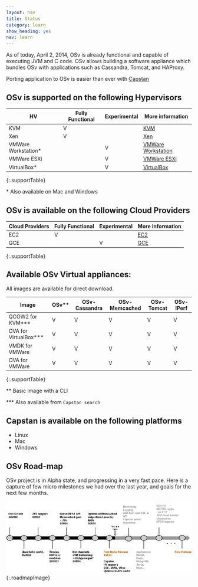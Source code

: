 ```yaml
---
layout: nav
title: Status
category: learn
show_heading: yes
nav: learn
---
```


As of today, April 2, 2014, OSv is already functional and capable of executing JVM and C code.
OSv allows building a software appliance which bundles OSv with applications such as Cassandra, Tomcat, and HAProxy.

Porting application to OSv is easier than ever with [Capstan](https://github.com/cloudius-systems/capstan)

## OSv is supported on the following Hypervisors 

<!--more-->


HV                 | Fully Functional | Experimental | More information
-------------------|--------------|----------------------|-----------------
KVM                |     V        |                     |  [KVM](https://github.com/cloudius-systems/osv/wiki/Running-OSv-image-under-KVM-QEMU)
Xen                |     V        |                     |  [Xen](https://github.com/cloudius-systems/osv/wiki/Running-OSv-on-Xen)
VMWare Workstation* |              |         V           |  [VMWare Workstation](https://github.com/cloudius-systems/osv/wiki/Running-OSv-on-VMware-%28Player%2C-Workstation%2C-Fusion%29)
VMWare ESXi        |              |         V           |  [VMWare ESXi](https://github.com/cloudius-systems/osv/wiki/Running-OSv-on-VMware-ESXi)
VirtualBox*         |              |         V           | [VirtualBox](https://github.com/cloudius-systems/osv/wiki/Running-OSv-on-VirtualBox)
{:.supportTable}

\* Also available on Mac and Windows 

## OSv is available on the following Cloud Providers

Cloud Providers    | Fully Functional | Experimental | More information
-------------------|--------------|----------------------|-----------------
EC2                |     V        |                     | [EC2](https://github.com/cloudius-systems/osv/wiki/Running-OSv-on-EC2)
GCE                |              |         V           | [GCE](https://github.com/cloudius-systems/osv/wiki/Running-OSv-on-Google-Compute-Engine)
{:.supportTable}

## Available OSv Virtual appliances:
All images are available for direct download.
 

Image              | OSv**   |  OSv-Cassandra | OSv-Memcached | OSv-Tomcat | OSv-IPerf
-------------------|-------|----------------|---------------|------------|----------
QCOW2 for KVM***      |   V   |       V        |      V        |     V |    V
OVA for VirtualBox*** |   V   |       V        |      V        |     V |    V
VMDK for VMWare    |   V   |       V        |      V        |     V |    V
OVA for VMWare     |   V   |       V        |      V        |     V |    V
{:.supportTable}

\** Basic image with a CLI

\*** Also available from ```Capstan search```

## Capstan is available on the following platforms
* Linux
* Mac
* Windows


## OSv Road-map

OSv project is in Alpha state, and progressing in a very fast pace.
Here is a capture of few micro milestones we had over the last year,
and goals for the next few months.

![Status](images/milestones_20140402.png){:.roadmapImage}
